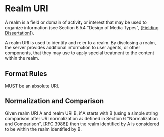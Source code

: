 # Realm URI

A realm is a field or domain of activity or interest that may be used to organize information (see Section 6.5.4 "Design of Media Types", [[Fielding Dissertation](#fielding-dissertation)]).

A realm URI is used to identify and refer to a realm. By disclosing a realm, the server provides additional information to user agents, or other components, that they may use to apply special treatment to the content within the realm.

## Format Rules

MUST be an absolute URI.

## Normalization and Comparison

Given realm URI A and realm URI B, if A starts with B (using a simple string comparison after URI normalization as defined in Section 6 "Normalization and Comparison", [[RFC 3986](#rfc-3986)]) then the realm identified by A is considered to be within the realm identified by B.

